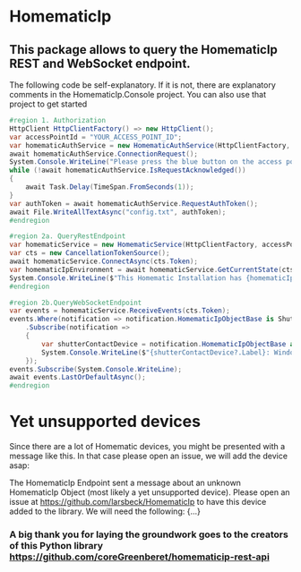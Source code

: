 # HomematicIp
## This package allows to query the HomematicIp REST and WebSocket endpoint.
The following code be self-explanatory. If it is not, there are explanatory comments in the HomematicIp.Console project. You can also use that project to get started
```csharp
#region 1. Authorization
HttpClient HttpClientFactory() => new HttpClient();
var accessPointId = "YOUR_ACCESS_POINT_ID";
var homematicAuthService = new HomematicAuthService(HttpClientFactory, accessPointId, "YOUR_PIN", "MyHomematicApp");
await homematicAuthService.ConnectionRequest();
System.Console.WriteLine("Please press the blue button on the access point.");
while (!await homematicAuthService.IsRequestAcknowledged())
{
    await Task.Delay(TimeSpan.FromSeconds(1));
}
var authToken = await homematicAuthService.RequestAuthToken();
await File.WriteAllTextAsync("config.txt", authToken);
#endregion

#region 2a. QueryRestEndpoint
var homematicService = new HomematicService(HttpClientFactory, accessPointId, authToken, new ClientWebSocket());
var cts = new CancellationTokenSource();
await homematicService.ConnectAsync(cts.Token);
var homematicIpEnvironment = await homematicService.GetCurrentState(cts.Token);
System.Console.WriteLine($"This Homematic Installation has {homematicIpEnvironment.Clients.Count} connected Clients.");
#endregion

#region 2b.QueryWebSocketEndpoint
var events = homematicService.ReceiveEvents(cts.Token);
events.Where(notification => notification.HomematicIpObjectBase is ShutterContactDevice)
    .Subscribe(notification =>
    {
        var shutterContactDevice = notification.HomematicIpObjectBase as ShutterContactDevice;
        System.Console.WriteLine($"{shutterContactDevice?.Label}: WindowState={shutterContactDevice?.WindowState}");
    });
events.Subscribe(System.Console.WriteLine);
await events.LastOrDefaultAsync();
#endregion
```
# Yet unsupported devices
Since there are a lot of Homematic devices, you might be presented with a message like this. In that case please open an issue, we will add the device asap:

The HomematicIp Endpoint sent a message about an unknown HomematicIp Object (most likely a yet unsupported device). Please open an issue at https://github.com/larsbeck/HomematicIp to have this device added to the library. We will need the following: {...}

### A big thank you for laying the groundwork goes to the creators of this Python library https://github.com/coreGreenberet/homematicip-rest-api
